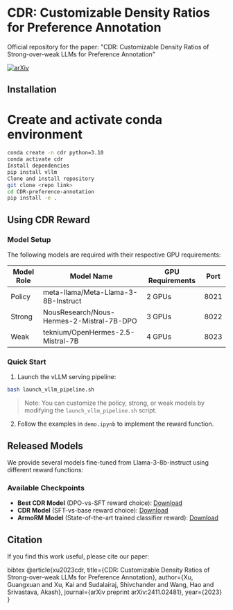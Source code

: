 # CDR: Customizable Density Ratios for Preference Annotation

Official repository for the paper: "CDR: Customizable Density Ratios of Strong-over-weak LLMs for Preference Annotation"

[![arXiv](https://img.shields.io/badge/arXiv-2411.02481-b31b1b.svg)](https://arxiv.org/abs/2411.02481)

## Installation

# Create and activate conda environment

```bash
conda create -n cdr python=3.10
conda activate cdr
Install dependencies
pip install vllm
Clone and install repository
git clone <repo link>
cd CDR-preference-annotation
pip install -e .
```


## Using CDR Reward

### Model Setup
The following models are required with their respective GPU requirements:

| Model Role | Model Name | GPU Requirements | Port |
|------------|------------|------------------|------|
| Policy | meta-llama/Meta-Llama-3-8B-Instruct | 2 GPUs | 8021 |
| Strong | NousResearch/Nous-Hermes-2-Mistral-7B-DPO | 3 GPUs | 8022 |
| Weak | teknium/OpenHermes-2.5-Mistral-7B | 4 GPUs | 8023 |

### Quick Start
1. Launch the vLLM serving pipeline:

```bash
bash launch_vllm_pipeline.sh
```
> Note: You can customize the policy, strong, or weak models by modifying the `launch_vllm_pipeline.sh` script.

2. Follow the examples in `demo.ipynb` to implement the reward function.

## Released Models

We provide several models fine-tuned from Llama-3-8b-instruct using different reward functions:

### Available Checkpoints
- **Best CDR Model** (DPO-vs-SFT reward choice): [Download](dummy-link)
- **CDR Model** (SFT-vs-base reward choice): [Download](dummy-link)
- **ArmoRM Model** (State-of-the-art trained classifier reward): [Download](dummy-link)

## Citation

If you find this work useful, please cite our paper:

bibtex
@article{xu2023cdr,
title={CDR: Customizable Density Ratios of Strong-over-weak LLMs for Preference Annotation},
author={Xu, Guangxuan and Xu, Kai and Sudalairaj, Shivchander and Wang, Hao and Srivastava, Akash},
journal={arXiv preprint arXiv:2411.02481},
year={2023}
}

